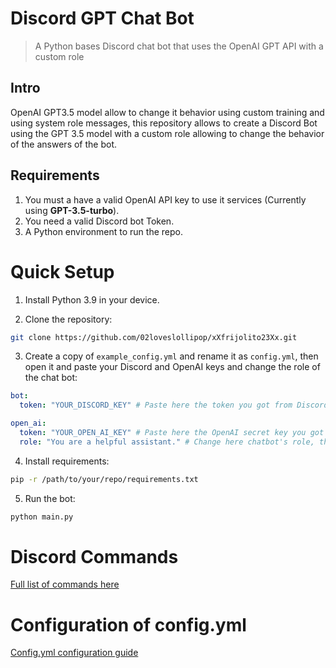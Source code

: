 # Discord GPT Chat Bot

> A Python bases Discord chat bot that uses the OpenAI GPT API with a custom role

## Intro
OpenAI GPT3.5 model allow to change it behavior using custom training and using system role messages, this repository allows to create a Discord Bot using the GPT 3.5 model with a custom role allowing to change the behavior of the answers of the bot.

## Requirements

1. You must a have a valid OpenAI API key to use it services (Currently using **GPT-3.5-turbo**).
2. You need a valid Discord bot Token.
3. A Python environment to run the repo.

# Quick Setup

1. Install Python 3.9 in your device.

2. Clone the repository: 

```bash
git clone https://github.com/02loveslollipop/xXfrijolito23Xx.git
```

3. Create a copy of ``example_config.yml`` and rename it as ``config.yml``, then open it and paste your Discord and OpenAI keys and change the role of the chat bot:

```yaml
bot:
  token: "YOUR_DISCORD_KEY" # Paste here the token you got from Discord Developer Portal

open_ai:
  token: "YOUR_OPEN_AI_KEY" # Paste here the OpenAI secret key you got from OpenAI platform
  role: "You are a helpful assistant." # Change here chatbot's role, this will change it's behavior answering questions
```

4. Install requirements:

```bash
pip -r /path/to/your/repo/requirements.txt
```

5. Run the bot:

```bash
python main.py
```

# Discord Commands
[Full list of commands here](https://github.com/02loveslollipop/DiscordGPTChatBot/wiki/Discord-commands)

# Configuration of config.yml
[Config.yml configuration guide](https://github.com/02loveslollipop/DiscordGPTChatBot/wiki/Structure-of-config.yml)
